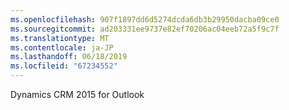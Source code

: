 ```yaml
---
ms.openlocfilehash: 907f1897dd6d5274dcda6db3b29950dacba09ce0
ms.sourcegitcommit: ad203331ee9737e82ef70206ac04eeb72a5f9c7f
ms.translationtype: MT
ms.contentlocale: ja-JP
ms.lasthandoff: 06/18/2019
ms.locfileid: "67234552"
---
```

Dynamics CRM 2015 for Outlook